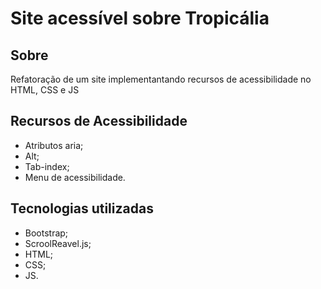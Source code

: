 # Site acessível sobre Tropicália

## Sobre
Refatoração de um site implementantando recursos de acessibilidade no HTML, CSS e JS

## Recursos de Acessibilidade
- Atributos aria;
- Alt;
- Tab-index;
- Menu de acessibilidade.

## Tecnologias utilizadas
- Bootstrap;
- ScroolReavel.js;
- HTML;
- CSS;
- JS.